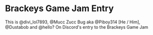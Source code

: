 # Brackeys Game Jam Entry
This is @divi_lol7893, @Mucc Zucc Bug aka @Piboy314 [He / Him], @Dustabob and @hello? On Discord's entry to the Brackeys Game Jam